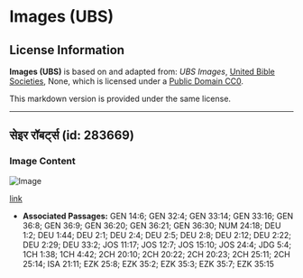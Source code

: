 # Images (UBS)

## License Information

**Images (UBS)** is based on and adapted from: _UBS Images_, [United Bible Societies](https://unitedbiblesocieties.org/), None, which is licensed under a [Public Domain CC0](https://creativecommons.org/public-domain/cc0/).

This markdown version is provided under the same license.



--------------------------------

## सेइर रॉबर्ट्स (id: 283669)

### Image Content

![Image](https://cdn.aquifer.bible/aquifer-content/resources/Media/WEB-0796_seir_roberts.jpg)

[link](https://cdn.aquifer.bible/aquifer-content/resources/Media/WEB-0796_seir_roberts.jpg)

* **Associated Passages:** GEN 14:6; GEN 32:4; GEN 33:14; GEN 33:16; GEN 36:8; GEN 36:9; GEN 36:20; GEN 36:21; GEN 36:30; NUM 24:18; DEU 1:2; DEU 1:44; DEU 2:1; DEU 2:4; DEU 2:5; DEU 2:8; DEU 2:12; DEU 2:22; DEU 2:29; DEU 33:2; JOS 11:17; JOS 12:7; JOS 15:10; JOS 24:4; JDG 5:4; 1CH 1:38; 1CH 4:42; 2CH 20:10; 2CH 20:22; 2CH 20:23; 2CH 25:11; 2CH 25:14; ISA 21:11; EZK 25:8; EZK 35:2; EZK 35:3; EZK 35:7; EZK 35:15

